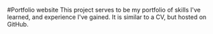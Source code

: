 #Portfolio website
This project serves to be my portfolio of skills I've learned, and experience I've gained. It is similar to a CV, but hosted on GitHub.
